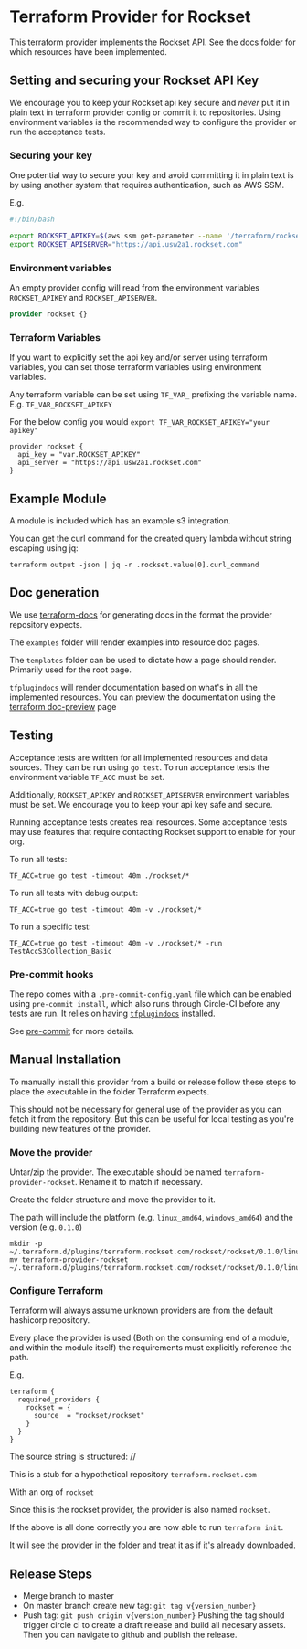 # Terraform Provider for Rockset

This terraform provider implements the Rockset API. See the docs folder for which resources have been implemented.

## Setting and securing your Rockset API Key

We encourage you to keep your Rockset api key secure and *never* put it in plain text in terraform provider config or commit it to repositories. 
Using environment variables is the recommended way to configure the provider or run the acceptance tests.

### Securing your key
One potential way to secure your key and avoid committing it in plain text is by 
using another system that requires authentication, such as AWS SSM. 

E.g.
```bash
#!/bin/bash

export ROCKSET_APIKEY=$(aws ssm get-parameter --name '/terraform/rockset_api_key' --with-decryption --output text --query 'Parameter.Value')
export ROCKSET_APISERVER="https://api.usw2a1.rockset.com"
```

### Environment variables
An empty provider config will read from the environment variables `ROCKSET_APIKEY` and `ROCKSET_APISERVER`.
```terraform
provider rockset {}
```

### Terraform Variables
If you want to explicitly set the api key and/or server using terraform variables, 
you can set those terraform variables using environment variables.

Any terraform variable can be set using `TF_VAR_` prefixing the variable name. E.g. `TF_VAR_ROCKSET_APIKEY`

For the below config you would `export TF_VAR_ROCKSET_APIKEY="your apikey"`
```
provider rockset {
  api_key = "var.ROCKSET_APIKEY"
  api_server = "https://api.usw2a1.rockset.com"
}
```

## Example Module
A module is included which has an example s3 integration.

You can get the curl command for the created query lambda without string escaping using jq:
```
terraform output -json | jq -r .rockset.value[0].curl_command
```

## Doc generation

We use [terraform-docs](https://github.com/hashicorp/terraform-plugin-docs) for generating docs in the format the
provider repository expects.

The `examples` folder will render examples into resource doc pages.

The `templates` folder can be used to dictate how a page should render. Primarily used for the root page.

`tfplugindocs` will render documentation based on what's in all the implemented resources. You can preview the
documentation using the [terraform doc-preview](https://registry.terraform.io/tools/doc-preview) page

## Testing
Acceptance tests are written for all implemented resources and data sources. They can be run using `go test`. To run acceptance tests the environment variable `TF_ACC` must be set.

Additionally, `ROCKSET_APIKEY` and `ROCKSET_APISERVER` environment variables must be set. We encourage you to keep your api key safe and secure. 

Running acceptance tests creates real resources. Some acceptance tests may use features that require contacting Rockset support to enable for your org.

To run all tests:
```
TF_ACC=true go test -timeout 40m ./rockset/*
```

To run all tests with debug output:
```
TF_ACC=true go test -timeout 40m -v ./rockset/*
```

To run a specific test:
```
TF_ACC=true go test -timeout 40m -v ./rockset/* -run TestAccS3Collection_Basic
```

### Pre-commit hooks

The repo comes with a `.pre-commit-config.yaml` file which can be enabled using `pre-commit install`,
which also runs through Circle-CI before any tests are run. 
It relies on having [`tfplugindocs`](https://github.com/hashicorp/terraform-plugin-docs) installed.

See [pre-commit](https://pre-commit.com/) for more details.

## Manual Installation

To manually install this provider from a build or release 
follow these steps to place the executable in the folder Terraform expects.

This should not be necessary for general use of the provider as you can fetch it from the repository.
But this can be useful for local testing as you're building new features of the provider.

### Move the provider

Untar/zip the provider. The executable should be named `terraform-provider-rockset`. Rename it to match if necessary.

Create the folder structure and move the provider to it.

The path will include the platform (e.g. `linux_amd64`, `windows_amd64`) and the version (e.g. `0.1.0`)
```
mkdir -p ~/.terraform.d/plugins/terraform.rockset.com/rockset/rockset/0.1.0/linux_amd64/
mv terraform-provider-rockset ~/.terraform.d/plugins/terraform.rockset.com/rockset/rockset/0.1.0/linux_amd64/
```

### Configure Terraform
Terraform will always assume unknown providers are from the default hashicorp repository.

Every place the provider is used (Both on the consuming end of a module, and within the module itself) 
the requirements must explicitly reference the path.

E.g.
```
terraform {
  required_providers {
    rockset = {
      source  = "rockset/rockset"
    }
  }
}
```

The source string is structured:
<Repository URL>/<Org name>/<Provider name>

This is a stub for a hypothetical repository `terraform.rockset.com`

With an org of `rockset`

Since this is the rockset provider, the provider is also named `rockset`.

If the above is all done correctly you are now able to run `terraform init`.

It will see the provider in the folder and treat it as if it's already downloaded.

## Release Steps
- Merge branch to master
- On master branch create new tag: `git tag v{version_number}`
- Push tag: `git push origin v{version_number}`
Pushing the tag should trigger circle ci to create a draft release and build all necesary assets. Then you can navigate to github and publish the release. 
